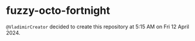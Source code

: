# fuzzy-octo-fortnight
`@VladimirCreator` decided to create this repository at 5:15 AM on Fri 12 April 2024.

